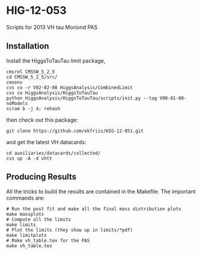 HIG-12-053
==========

Scripts for 2013 VH tau Moriond PAS

Installation
------------

Install the HiggsToTauTau limit package,


```shell
cmsrel CMSSW_5_2_5
cd CMSSW_5_2_5/src/
cmsenv
cvs co -r V02-02-08 HiggsAnalysis/CombinedLimit
cvs co HiggsAnalysis/HiggsToTauTau
python HiggsAnalysis/HiggsToTauTau/scripts/init.py --tag V00-01-00-noModels
scram b -j 4; rehash
```

then check out this package:

```shell
git clone https://github.com/ekfriis/HIG-12-051.git
```

and get the latest VH datacards:

```shell
cd auxiliaries/datacards/collected/
cvs up -A -d vhtt
```

Producing Results
-----------------

All the tricks to build the results are contained in the Makefile.  The
important commands are:

```shell
# Run the post fit and make all the final mass distribution plots
make massplots
# Compute all the limits
make limits
# Plot the limits (they show up in limits/*pdf)
make limitplots
# Make vh_table.tex for the PAS
make vh_table.tex
```

